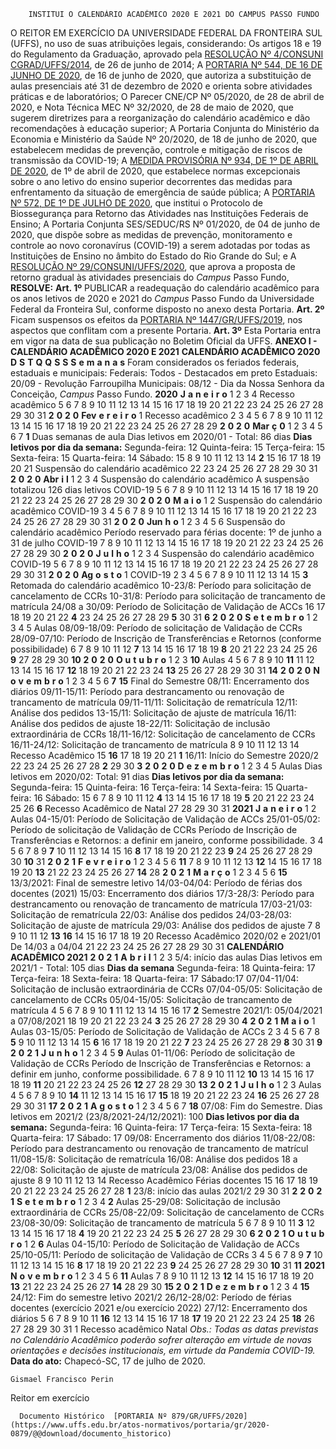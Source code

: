         INSTITUI O CALENDÁRIO ACADÊMICO 2020 E 2021 DO CAMPUS PASSO FUNDO  

 O REITOR EM EXERCÍCIO DA UNIVERSIDADE FEDERAL DA FRONTEIRA SUL (UFFS), no uso de suas atribuições legais, considerando: Os artigos 18 e 19 do Regulamento da Graduação, aprovado pela [RESOLUÇÃO Nº 4/CONSUNI CGRAD/UFFS/2014](https://www.uffs.edu.br/atos-normativos/resolucao/consunicgrad/2014-0004), de 26 de junho de 2014; A [PORTARIA Nº 544, DE 16 DE JUNHO DE 2020](http://www.in.gov.br/en/web/dou/-/portaria-n-544-de-16-de-junho-de-2020-261924872), de 16 de junho de 2020, que autoriza a substituição de aulas presenciais até 31 de dezembro de 2020 e orienta sobre atividades práticas e de laboratórios; O Parecer CNE/CP Nº 05/2020, de 28 de abril de 2020, e Nota Técnica MEC Nº 32/2020, de 28 de maio de 2020, que sugerem diretrizes para a reorganização do calendário acadêmico e dão recomendações à educação superior; A Portaria Conjunta do Ministério da Economia e Ministério da Saúde Nº 20/2020, de 18 de junho de 2020, que estabelecem medidas de prevenção, controle e mitigação de riscos de transmissão da COVID-19; A [MEDIDA PROVISÓRIA Nº 934, DE 1º DE ABRIL DE 2020](http://www.in.gov.br/en/web/dou/-/medida-provisoria-n-934-de-1-de-abril-de-2020-250710591), de 1º de abril de 2020, que estabelece normas excepcionais sobre o ano letivo do ensino superior decorrentes das medidas para enfrentamento da situação de emergência de saúde pública; A [PORTARIA Nº 572, DE 1º DE JULHO DE 2020](http://www.in.gov.br/en/web/dou/-/portaria-n-572-de-1-de-julho-de-2020-264670332), que institui o Protocolo de Biossegurança para Retorno das Atividades nas Instituições Federais de Ensino; A Portaria Conjunta SES/SEDUC/RS Nº 01/2020, de 04 de junho de 2020, que dispõe sobre as medidas de prevenção, monitoramento e controle ao novo coronavírus (COVID-19) a serem adotadas por todas as Instituições de Ensino no âmbito do Estado do Rio Grande do Sul; e A [RESOLUÇÃO Nº 29/CONSUNI/UFFS/2020](http://www.uffs.edu.br/atos-normativos/resolucao/consuni/2020-0029), que aprova a proposta de retorno gradual às atividades presenciais do *Campus*  Passo Fundo, **RESOLVE:**   **Art. 1º**  PUBLICAR a readequação do calendário acadêmico para os anos letivos de 2020 e 2021 do *Campus*  Passo Fundo da Universidade Federal da Fronteira Sul, conforme disposto no anexo desta Portaria.   **Art. 2º**  Ficam suspensos os efeitos da [PORTARIA Nº 1447/GR/UFFS/2019](https://www.uffs.edu.br/atos-normativos/portaria/gr/2019-1447), nos aspectos que conflitam com a presente Portaria.   **Art. 3º**  Esta Portaria entra em vigor na data de sua publicação no Boletim Oficial da UFFS.   **ANEXO I - CALENDÁRIO ACADÊMICO 2020 E 2021**       **CALENDÁRIO ACADÊMICO 2020**         **D**   **S**   **T**   **Q**   **Q**   **S**   **S**   **S** **e** **m** **a** **n** **a** **s**       Foram considerados os feriados federais, estaduais e municipais: Federais: Todos - Destacados em preto Estaduais: 20/09 - Revolução Farroupilha Municipais: 08/12 - Dia da Nossa Senhora da Conceição, *Campus* Passo Fundo.     **2020**   **J** **a** **n** **e** **i** **r** **o**               1   2   3   4     Recesso acadêmico     5   6   7   8   9   10   11     12   13   14   15   16   17   18     19   20   21   22   23   24   25     26   27   28   29   30   31               **2** **0** **2** **0**   **Fev** **e** **r** **e** **i** **r** **o**                           1       Recesso acadêmico         2   3   4   5   6   7   8         9   10   11   12   13   14   15         16   17   18   19   20   21   22         23   24   25   26   27   28   29               **2** **0** **2** **0**   **Mar** **ç** **0**   1   2   3   4   5   6   7   **1**   Duas semanas de aula   Dias letivos em 2020/01 - Total: 86 dias **Dias letivos por dia da semana:** Segunda-feira: 12 Quinta-feira: 15 Terça-feira: 15 Sexta-feira: 15 Quarta-feira: 14 Sábado: 15     8   9   10   11   12   13   14   **2**     15   16   17   18   19   20   21       Suspensão do calendário acadêmico     22   23   24   25   26   27   28         29   30   31                               **2** **0** **2** **0**   **Abr** **i** **l**               1   2   3   4       Suspensão do calendário acadêmico   A suspensão totalizou 126 dias letivos   COVID-19     5   6   7   8   9   10   11         12   13   14   15   16   17   18         19   20   21   22   23   24   25         26   27   28   29   30                       **2** **0** **2** **0**   **M** **a** **i** **o**                       1   2       Suspensão do calendário acadêmico       COVID-19     3   4   5   6   7   8   9         10   11   12   13   14   15   16         17   18   19   20   21   22   23         24   25   26   27   28   29   30         31                                       **2** **0** **2** **0**   **Jun** **h** **o**       1   2   3   4   5   6       Suspensão do calendário acadêmico     Período reservado para férias docente: 1º de junho a 31 de julho   COVID-19     7   8   9   10   11   12   13         14   15   16   17   18   19   20         21   22   23   24   25   26   27         28   29   30                               **2** **0** **2** **0**   **J** **u** **l** **h** **o**               1   2   3   4       Suspensão do calendário acadêmico       COVID-19     5   6   7   8   9   10   11         12   13   14   15   16   17   18         19   20   21   22   23   24   25         26   27   28   29   30   31                   **2** **0** **2** **0**   **Ag** **o** **s** **t** **o**                           1             COVID-19     2   3   4   5   6   7   8         9   10   11   12   13   14   15   **3**   Retomada do calendário acadêmico   10-23/8: Período para solicitação de cancelamento  de CCRs 10-31/8: Período para solicitação de trancamento de matrícula 24/08 a 30/09: Período de Solicitação de Validação  de ACCs     16   17   18   19   20   21   22   **4**     23   24   25   26   27   28   29   **5**     30   31                       **6**           **2** **0** **2** **0**   **S** **e** **t** **e** **m** **b** **r** **o**           1   2   3   4   5       Aulas   08/09-18/09: Período de solicitação de Validação de CCRs 28/09-07/10: Período de Inscrição de Transferências e Retornos (conforme possibilidade)     6   7   8   9   10   11   12   **7**     13   14   15   16   17   18   19   **8**     20   21   22   23   24   25   26   **9**     27   28   29   30               **10**           **2** **0** **2** **0**   **O** **u** **t** **u** **b** **r** **o**                   1   2   3   **10**   Aulas         4   5   6   7   8   9   10   **11**     11   12   13   14   15   16   17   **12**     18   19   20   21   22   23   24   **13**     25   26   27   28   29   30   31   **14**           **2** **0** **2** **0**   **N** **o** **v** **e** **m** **b** **r** **o**   1   2   3   4   5   6   **7**   **15**   Final do Semestre   08/11: Encerramento dos diários 09/11-15/11: Período para destrancamento ou renovação de trancamento de matrícula 09/11-11/11: Solicitação de rematrícula 12/11: Análise dos pedidos 13-15/11: Solicitação de ajuste de matrícula 16/11: Análise dos pedidos de ajuste 18-22/11: Solicitação de inclusão extraordinária de CCRs 18/11-16/12: Solicitação de cancelamento de CCRs 16/11-24/12: Solicitação de trancamento de matrícula     8   9   10   11   12   13   14       Recesso Acadêmico     15   **16**   17   18   19   20   21   **1**   16/11: Início do Semestre 2020/2     22   23   24   25   26   27   28   **2**     29   30                       **3**           **2** **0** **2** **0**   **D** **e** **z** **e** **m** **b** **r** **o**           1   2   3   4   5       Aulas   Dias letivos em 2020/02: Total: 91 dias **Dias letivos por dia da semana:** Segunda-feira: 15 Quinta-feira: 16 Terça-feira: 14 Sexta-feira: 15 Quarta-feira: 16 Sábado: 15       6   7   8   9   10   11   12   **4**     13   14   15   16   17   18   19   **5**     20   21   22   23   24   25   26   **6**   Recesso Acadêmico de Natal     27   28   29   30   31                       **2021**   **J** **a** **n** **e** **i** **r** **o**                       1   2       Aulas     04-15/01: Período de Solicitação de Validação de ACCs 25/01-05/02: Período de solicitação de Validação de CCRs   Período de Inscrição de Transferências e Retornos: a definir em janeiro, conforme possibilidade.     3   4   5   6   7   8   9   **7**     10   11   12   13   14   15   16   **8**     17   18   19   20   21   22   23   **9**     24   25   26   27   28   29   30   **10**     31                                      **2** **0** **2** **1**   **F** **e** **v** **r** **e** **i** **r** **o**       1   2   3   4   5   6   **11**             7   8   9   10   11   12   13   **12**     14   15   16   17   18   19   20   **13**     21   22   23   24   25   26   27   **14**     28                                      **2** **0** **2** **1**   **M** **a** **r** **ç** **o**       1   2   3   4   5   6   **15**   13/3/2021: Final de semestre letivo   14/03-04/04: Período de férias dos docentes (2021) 15/03: Encerramento dos diários 17/3-28/3: Período para destrancamento ou renovação de trancamento de matrícula 17/03-21/03: Solicitação de rematrícula 22/03: Análise dos pedidos 24/03-28/03: Solicitação de ajuste de matrícula 29/03: Análise dos pedidos de ajuste     7   8   9   10   11   12   **13**   **16**     14   15   16   17   18   19   20       Recesso Acadêmico 2020/02 e 2021/01 De 14/03 a 04/04     21   22   23   24   25   26   27         28   29   30   31                               **CALENDÁRIO ACADÊMICO 2021**                   **2** **0** **2** **1**   **A** **b** **r** **i** **l**                   1   2   3      5/4: início das aulas   Dias letivos em 2021/1 - Total: 105 dias **Dias da semana** Segunda-feira: 18 Quinta-feira: 17 Terça-feira: 18 Sexta-feira: 18 Quarta-feira: 17 Sábado:17 07/04-11/04: Solicitação de inclusão extraordinária de CCRs 07/04-05/05: Solicitação de cancelamento de CCRs 05/04-15/05: Solicitação de trancamento de matrícula         4   5   6   7   8   9   10   **1**         11   12   13   14   15   16   17   **2**   Semestre 2021/1: 05/04/2021 a 07/08/2021         18   19   20   21   22   23   24   **3**         25   26   27   28   29   30       **4**               **2** **0** **2** **1**   **M** **a** **i** **o**                           1       Aulas   03-15/05: Período de Solicitação de Validação de ACCs       2   3   4   5   6   7   8   **5**     9   10   11   12   13   14   15   **6**     16   17   18   19   20   21   22   **7**     23   24   25   26   27   28   29   **8**     30   31                       **9**           **2** **0** **2** **1**   **J** **u** **n** **h** **o**           1   2   3   4   5   **9**   Aulas   01-11/06: Período de solicitação de Validação de CCRs   Período de Inscrição de Transferências e Retornos: a definir em junho, conforme possibilidade.     6   7   8   9   10   11   12   **10**     13   14   15   16   17   18   19   **11**     20   21   22   23   24   25   26   **12**     27   28   29   30               **13**           **2** **0** **2** **1**   **J** **u** **l** **h** **o**                   1   2   3       Aulas         4   5   6   7   8   9   10   **14**     11   12   13   14   15   16   17   **15**     18   19   20   21   22   23   24   **16**     25   26   27   28   29   30   31   **17**           **2** **0** **2** **1**   **A** **g** **o** **s** **t** **o**   1   2   3   4   5   6   7   **18**   07/08: Fim do Semestre.   Dias letivos em 2021/2 (23/8/2021-24/12/2021): 100 **Dias letivos por dia da semana:** Segunda-feira: 16 Quinta-feira: 17 Terça-feira: 15 Sexta-feira: 18 Quarta-feira: 17 Sábado: 17 09/08: Encerramento dos diários 11/08-22/08: Período para destrancamento ou renovação de trancamento de matrícul 11/08-15/8: Solicitação de rematrícula 16/08: Análise dos pedidos 18 a 22/08: Solicitação de ajuste de matrícula 23/08: Análise dos pedidos de ajuste     8   9   10   11   12   13   14       Recesso Acadêmico  Férias docentes     15   16   17   18   19   20   21         22   23   24   25   26   27   28   **1**   23/8: início das aulas 2021/2     29   30   31                   **2**           **2** **0** **2** **1**   **S** **e** **t** **e** **m** **b** **r** **o**               1   2   3   4   **2**   Aulas   25-29/08: Solicitação de inclusão extraordinária de CCRs 25/08-22/09: Solicitação de cancelamento de CCRs 23/08-30/09: Solicitação de trancamento de matrícula     5   6   7   8   9   10   11   **3**     12   13   14   15   16   17   18   **4**     19   20   21   22   23   24   25   **5**     26   27   28   29   30           **6**           **2** **0** **2** **1**   **O** **u** **t** **u** **b** **r** **o**                       1   2   **6**   Aulas   04-15/10: Período de Solicitação de Validação de ACCs 25/10-05/11: Período de solicitação de Validação de CCRs     3   4   5   6   7   8   9   **7**     10   11   12   13   14   15   16   **8**     17   18   19   20   21   22   23   **9**     24   25   26   27   28   29   30   **10**     31                           **11**           **2021**   **N** **o** **v** **e** **m** **b** **r** **o**       1   2   3   4   5   6   **11**   Aulas           7   8   9   10   11   12   13   **12**     14   15   16   17   18   19   20   **13**     21   22   23   24   25   26   27   **14**     28   29   30                   **15**           **2** **0** **2** **1**   **D** **e** **z** **e** **m** **b** **r** **o**               1   2   3   4   **15**   24/12: Fim do semestre letivo 2021/2   26/12-28/02: Período de férias docentes (exercício 2021 e/ou exercício 2022) 27/12: Encerramento dos diários     5   6   7   8   9   10   11   **16**     12   13   14   15   16   17   18   **17**     19   20   21   22   23   24   25   **18**     26   27   28   29   30   31   1       Recesso acadêmico Natal       *Obs.: Todas as datas previstas no Calendário Acadêmico poderão sofrer alteração em virtude de novas orientações e decisões institucionais, em virtude da Pandemia COVID-19.*    **Data do ato:** Chapecó-SC, 17 de julho de 2020.   
 

    Gismael Francisco Perin   
 Reitor em exercício 

      Documento Histórico  [PORTARIA Nº 879/GR/UFFS/2020](https://www.uffs.edu.br/atos-normativos/portaria/gr/2020-0879/@@download/documento_historico)     
      